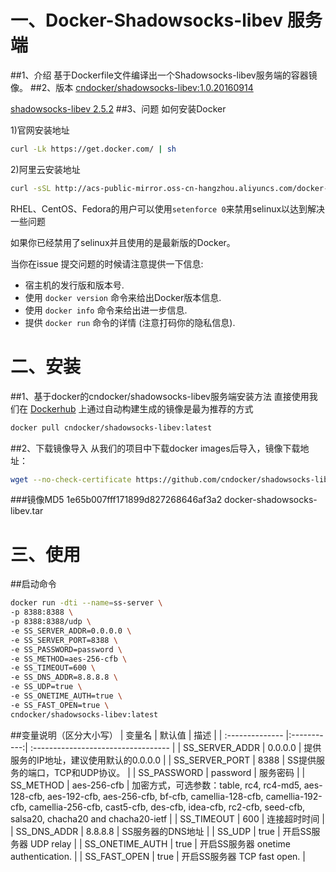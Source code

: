 # 一、Docker-Shadowsocks-libev 服务端
##1、介绍
基于Dockerfile文件编译出一个Shadowsocks-libev服务端的容器镜像。
##2、版本
[cndocker/shadowsocks-libev:1.0.20160914](https://hub.docker.com/r/cndocker/shadowsocks-libev/)

[shadowsocks-libev 2.5.2](https://github.com/shadowsocks/shadowsocks-libev/tree/v2.5.2)
##3、问题
如何安装Docker

1)官网安装地址
```bash
curl -Lk https://get.docker.com/ | sh
```
2)阿里云安装地址
```bash
curl -sSL http://acs-public-mirror.oss-cn-hangzhou.aliyuncs.com/docker-engine/internet | sh -
```
RHEL、CentOS、Fedora的用户可以使用`setenforce 0`来禁用selinux以达到解决一些问题

如果你已经禁用了selinux并且使用的是最新版的Docker。

当你在issue 提交问题的时候请注意提供一下信息:
- 宿主机的发行版和版本号.
- 使用 `docker version` 命令来给出Docker版本信息.
- 使用 `docker info` 命令来给出进一步信息.
- 提供 `docker run` 命令的详情 (注意打码你的隐私信息).

# 二、安装
##1、基于docker的cndocker/shadowsocks-libev服务端安装方法
直接使用我们在 [Dockerhub](https://hub.docker.com/r/cndocker/shadowsocks-libev/) 上通过自动构建生成的镜像是最为推荐的方式

```bash
docker pull cndocker/shadowsocks-libev:latest
```
##2、下载镜像导入
从我们的项目中下载docker images后导入，镜像下载地址：
```bash
wget --no-check-certificate https://github.com/cndocker/shadowsocks-libev-docker/raw/master/images/docker-kcp-server.tar
```
###镜像MD5
    1e65b007fff171899d827268646af3a2  docker-shadowsocks-libev.tar

# 三、使用
##启动命令
```bash
docker run -dti --name=ss-server \
-p 8388:8388 \
-p 8388:8388/udp \
-e SS_SERVER_ADDR=0.0.0.0 \
-e SS_SERVER_PORT=8388 \
-e SS_PASSWORD=password \
-e SS_METHOD=aes-256-cfb \
-e SS_TIMEOUT=600 \
-e SS_DNS_ADDR=8.8.8.8 \
-e SS_UDP=true \
-e SS_ONETIME_AUTH=true \
-e SS_FAST_OPEN=true \
cndocker/shadowsocks-libev:latest
```

##变量说明（区分大小写）
| 变量名 | 默认值  | 描述 |
| :-------------- |:-----------:| :---------------------------------- |
| SS_SERVER_ADDR  |  0.0.0.0    | 提供服务的IP地址，建议使用默认的0.0.0.0  |
| SS_SERVER_PORT  |    8388     | SS提供服务的端口，TCP和UDP协议。        |
| SS_PASSWORD     |  password   | 服务密码                              |
| SS_METHOD       | aes-256-cfb | 加密方式，可选参数：table, rc4, rc4-md5, aes-128-cfb, aes-192-cfb, aes-256-cfb, bf-cfb, camellia-128-cfb, camellia-192-cfb, camellia-256-cfb, cast5-cfb, des-cfb, idea-cfb, rc2-cfb, seed-cfb, salsa20, chacha20 and chacha20-ietf |
| SS_TIMEOUT      |     600     | 连接超时时间                          |
| SS_DNS_ADDR     |   8.8.8.8   | SS服务器的DNS地址                     |
| SS_UDP          |     true    | 开启SS服务器 UDP relay                |
| SS_ONETIME_AUTH |     true    | 开启SS服务器 onetime authentication.  |
| SS_FAST_OPEN    |     true    | 开启SS服务器  TCP fast open.          |


